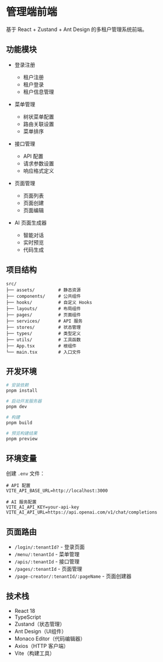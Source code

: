 # 管理端前端

基于 React + Zustand + Ant Design 的多租户管理系统前端。

## 功能模块

- 登录注册
  - 租户注册
  - 租户登录
  - 租户信息管理

- 菜单管理
  - 树状菜单配置
  - 路由关联设置
  - 菜单排序

- 接口管理
  - API 配置
  - 请求参数设置
  - 响应格式定义

- 页面管理
  - 页面列表
  - 页面创建
  - 页面编辑

- AI 页面生成器
  - 智能对话
  - 实时预览
  - 代码生成

## 项目结构

```
src/
├── assets/         # 静态资源
├── components/     # 公共组件
├── hooks/          # 自定义 Hooks
├── layouts/        # 布局组件
├── pages/          # 页面组件
├── services/       # API 服务
├── stores/         # 状态管理
├── types/          # 类型定义
├── utils/          # 工具函数
├── App.tsx         # 根组件
└── main.tsx        # 入口文件
```

## 开发环境

```bash
# 安装依赖
pnpm install

# 启动开发服务器
pnpm dev

# 构建
pnpm build

# 预览构建结果
pnpm preview
```

## 环境变量

创建 `.env` 文件：

```env
# API 配置
VITE_API_BASE_URL=http://localhost:3000

# AI 服务配置
VITE_AI_API_KEY=your-api-key
VITE_AI_API_URL=https://api.openai.com/v1/chat/completions
```

## 页面路由

- `/login/:tenantId?` - 登录页面
- `/menu/:tenantId` - 菜单管理
- `/apis/:tenantId` - 接口管理
- `/pages/:tenantId` - 页面管理
- `/page-creator/:tenantId/:pageName` - 页面创建器

## 技术栈

- React 18
- TypeScript
- Zustand（状态管理）
- Ant Design（UI组件）
- Monaco Editor（代码编辑器）
- Axios（HTTP 客户端）
- Vite（构建工具） 